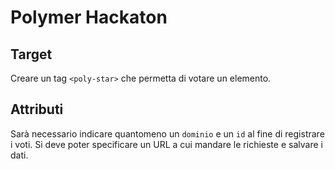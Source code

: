 # Polymer Hackaton

## Target

Creare un tag `<poly-star>` che permetta di votare un elemento.

## Attributi

Sarà necessario indicare quantomeno un `dominio` e un `id` al fine di registrare i voti.
Si deve poter specificare un URL a cui mandare le richieste e salvare i dati.

 